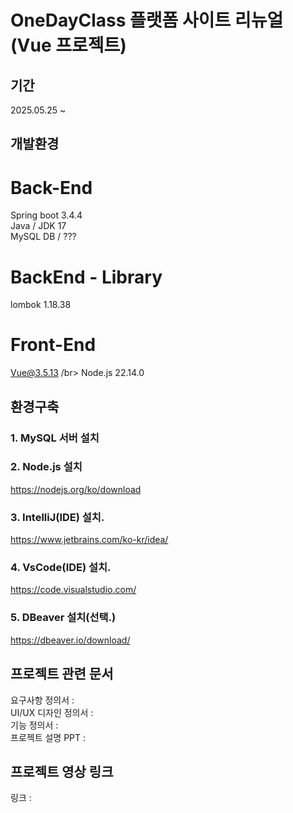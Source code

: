 # OneDayClass 플랫폼 사이트 리뉴얼 (Vue 프로젝트)
## 기간
2025.05.25 ~ 

## 개발환경
# Back-End
Spring boot 3.4.4 </br>
Java / JDK 17 </br>
MySQL DB / ??? </br>

# BackEnd - Library
lombok 1.18.38

# Front-End
Vue@3.5.13 /br>
Node.js 22.14.0 </br>

## 환경구축
### 1. MySQL 서버 설치 </br>

### 2. Node.js 설치 </br>
https://nodejs.org/ko/download

### 3. IntelliJ(IDE) 설치. </br>
https://www.jetbrains.com/ko-kr/idea/

### 4. VsCode(IDE) 설치. </br>
https://code.visualstudio.com/

### 5. DBeaver 설치(선택.) </br>
https://dbeaver.io/download/

## 프로젝트 관련 문서
요구사항 정의서 : </br>
UI/UX 디자인 정의서 : </br>
기능 정의서 : </br>
프로젝트 설명 PPT : </br>

## 프로젝트 영상 링크
링크 : 
